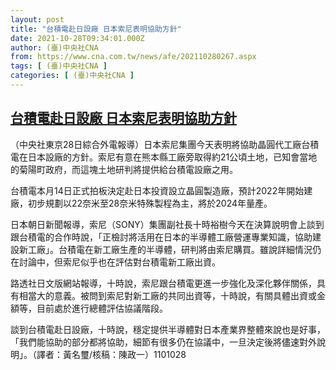 ```yaml
---
layout: post
title: "台積電赴日設廠 日本索尼表明協助方針"
date: 2021-10-28T09:34:01.000Z
author: (臺)中央社CNA
from: https://www.cna.com.tw/news/afe/202110280267.aspx
tags: [ (臺)中央社CNA ]
categories: [ (臺)中央社CNA ]
---
```

<!--1635413641000-->
[台積電赴日設廠 日本索尼表明協助方針](https://www.cna.com.tw/news/afe/202110280267.aspx)
------

<div>
<div></div><div><p>（中央社東京28日綜合外電報導）日本索尼集團今天表明將協助晶圓代工廠台積電在日本設廠的方針。索尼有意在熊本縣工廠旁取得約21公頃土地，已知會當地的菊陽町政府，而這塊土地研判將提供給台積電設廠之用。</p><p>台積電本月14日正式拍板決定赴日本投資設立晶圓製造廠，預計2022年開始建廠，初步規劃以22奈米至28奈米特殊製程為主，將於2024年量產。</p><p>日本朝日新聞報導，索尼（SONY）集團副社長十時裕樹今天在決算說明會上談到跟台積電的合作時說，「正檢討將活用在日本的半導體工廠營運專業知識，協助建設新工廠」。台積電在新工廠生產的半導體，研判將由索尼購買。雖說詳細情況仍在討論中，但索尼似乎也在評估對台積電新工廠出資。</p><p>路透社日文版網站報導，十時說，索尼跟台積電更進一步強化及深化夥伴關係，具有相當大的意義。被問到索尼對新工廠的共同出資等，十時說，有關具體出資或金額等，目前處於進行總體評估協議階段。</p><p>談到台積電赴日設廠，十時說，穩定提供半導體對日本產業界整體來說也是好事，「我們能協助的部分都將協助，細節有很多仍在協議中，一旦決定後將儘速對外說明」。（譯者：黃名璽/核稿：陳政一）1101028</p></div>
</div>
